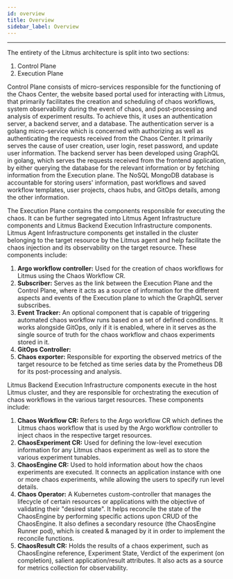 ```yaml
---
id: overview
title: Overview
sidebar_label: Overview
---
```


---

The entirety of the Litmus architecture is split into two sections: 
1. Control Plane 
2. Execution Plane 

Control Plane consists of micro-services responsible for the functioning of the Chaos Center, the website based portal used for interacting with Litmus, that primarily facilitates the creation and scheduling of chaos workflows, system observability during the event of chaos, and post-processing and analysis of experiment results. To achieve this, it uses an authentication server, a backend server, and a database. The authentication server is a golang micro-service which is concerned with authorizing as well as authenticating the requests received from the Chaos Center. It primarily serves the cause of user creation, user login, reset password, and update user information. The backend server has been developed using GraphQL in golang, which serves the requests received from the frontend application, by either querying the database for the relevant information or by fetching information from the Execution plane. The NoSQL MongoDB database is accountable for storing users' information, past workflows and saved workflow templates, user projects, chaos hubs, and GitOps details, among the other information. 

The Execution Plane contains the components responsible for executing the chaos. It can be further segregated into Litmus Agent Infrastructure components and Litmus Backend Execution Infrastructure components. Litmus Agent Infrastructure components get installed in the cluster belonging to the target resource by the Litmus agent and help facilitate the chaos injection and its observability on the target resource. These components include:
1. **Argo workflow controller:** Used for the creation of chaos workflows for Litmus using the Chaos Workflow CR.
2. **Subscriber:** Serves as the link between the Execution Plane and the Control Plane, where it acts as a source of information for the different aspects and events of the Execution plane to which the GraphQL server subscribes.
3. **Event Tracker:** An optional component that is capable of triggering automated chaos workflow runs based on a set of defined conditions. It works alongside GitOps, only if it is enabled, where in it serves as the single source of truth for the chaos workflow and chaos experiments stored in it. 
4. **GitOps Controller:** 
5. **Chaos exporter:** Responsible for exporting the observed metrics of the target resource to be fetched as time series data by the Prometheus DB for its post-processing and analysis.

Litmus Backend Execution Infrastructure components execute in the host Litmus cluster, and they are responsible for orchestrating the execution of chaos workflows in the various target resources. These components include:
1. **Chaos Workflow CR:** Refers to the Argo workflow CR which defines the Litmus chaos workflow that is used by the Argo workflow controller to inject chaos in the respective target resources.
2. **ChaosExperiment CR:** Used for defining the low-level execution information for any Litmus chaos experiment as well as to store the various experiment tunables.
3. **ChaosEngine CR:** Used to hold information about how the chaos experiments are executed. It connects an application instance with one or more chaos experiments, while allowing the users to specify run level details.
4. **Chaos Operator:** A Kubernetes custom-controller that manages the lifecycle of certain resources or applications with the objective of validating their "desired state". It helps reconcile the state of the ChaosEngine by performing specific actions upon CRUD of the ChaosEngine. It also defines a secondary resource (the ChaosEngine Runner pod), which is created & managed by it in order to implement the reconcile functions.
5. **ChaosResult CR:** Holds the results of a chaos experiment, such as ChaosEngine reference, Experiment State, Verdict of the experiment (on completion), salient application/result attributes. It also acts as a source for metrics collection for observability.
